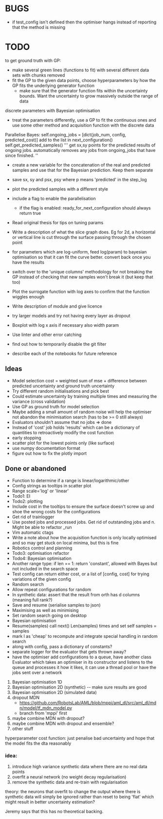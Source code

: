 # BUGS #
- if test_config isn't defined then the optimiser hangs instead of reporting that the method is missing


# TODO #

to get ground truth with GP:
- make several green lines (functions to fit) with several different data sets
  with chunks removed
- fit the GP to the given data points, choose hyperparameters by how the GP
  fits the underlying generator function
    - make sure that the generator function fits within the uncertainty bounds.
      Want the uncertainty to grow massively outside the range of data

discrete parameters with Bayesian optimisation
- treat the parameters differently, use a GP to fit the continuous ones and use some other method and acquisition function with the discrete data

Parallelise Bayes:
self.ongoing_jobs = [dict(job_num, config, predicted_cost)]
add to the list in next_configuration()
self.get_predicted_samples()
    '''
    get sx,sy points for the predicted results of ongoing jobs.
    automatically removes any jobs from ongoing_jobs that have since finished.
    ''
- create a new variable for the concatenation of the real and predicted samples
and use that for the Bayesian prediction. Keep them separate
- save sx, sy and psx, psy where p means 'predicted' in the step_log
- plot the predicted samples with a different style
- include a flag to enable the parallelisation
    - if the flag is enabled: ready_for_next_configuration should always return true


- Read original thesis for tips on tuning params
- Write a description of what the slice graph does. Eg for 2d, a horizontal or vertical line is cut through the surface passing through the chosen point
- for parameters which are log-uniform, feed log(param) to bayesian optimisation so that it can fit the curve better. convert back once you have the results
- switch over to the 'unique columns' methodology for not breaking the GP instead of checking that new samples won't break it (but keep that too)
- Plot the surrogate function with log axes to confirm that the function wiggles enough
- Write description of module and give licence
- try larger models and try not having every layer as dropout
- Boxplot with log x axis if necessary also width param
- Use linter and other error catching
- find out how to temporarily disable the git filter
- describe each of the notebooks for future reference

## Ideas
- Model selection cost = weighted sum of mse + difference between predicted uncertainty and ground truth uncertainty
- Try different random initialisations and pick best
- Could estimate uncertainty by training multiple times and measuring the variance (cross validation)
- Use GP as ground truth for model selection
- Maybe adding a small amount of random noise will help the optimiser not abandon the minimisation search (has to be >= 0 still always)
- Evaluators shouldn't assume that no jobs => done
- Instead of 'cost' job holds 'results' which can be a dictionary of quantities to retroactively modify the cost function
- early stopping
- scatter plot for the lowest points only (like surface)
- use numpy documentation format
- figure out how to fix the plotly import


## Done or abandoned
- Function to determine if a range is linear/logarithmic/other
- Config strings as tooltips in scatter plot
- Range scale='log' or 'linear'
- Todo1: EI
- Todo2: plotting
- Include cost in the tooltips to ensure the surface doesn't screw up and shoe the wrong costs for the configurations
- Get rid of trainlogger
- Use posted jobs and processed jobs. Get rid of outstanding jobs and n. Might be able to refactor _run
- Vim automatic ctags
- Write a note about how the acquisition function is only locally optimised and so may get stuck on local minima, but this is fine
- Robotics control and planning
- Todo3: optimisation refactor
- Todo4: Bayesian optimisation
- Another range type: if len == 1: return 'constant', allowed with Bayes but not included in the search space
- Test config can return either cost, or a list of [config, cost] for trying variations of the given config
- Random search
- Allow repeat configurations for random
- In synthetic data: assert that the result from orth has d columns (meaning full rank?)
- Save and resume (serialise samples to json)
- Maximising as well as minimising
- Set random search going on desktop
- Bayesian optimisation
- Resume(samples) call next() Len(samples) times and set self samples = samples
- mark l as 'cheap' to recompute and integrate special handling in random search
- along with config, pass a dictionary of constants?
- separate logger for the evaluator that gets thrown away?
- have the optimiser add configurations to a queue, have another class Evaluator which takes an optimiser in its constructor and listens to the queue and processes it how it likes, it can use a thread pool or have the jobs sent over a network















1. Bayesian optimisation 1D
2. Bayesian optimisation 2D (synthetic)
-- make sure results are good
3. Bayesian optimisation 2D (simulated data)
4. dropout MDN
    - https://github.com/RobotsLab/AML/blob/mppi/aml_dl/src/aml_dl/mdn/model/tf_mdn_model.py
    - branch from 'mppi' first
5. maybe combine MDN with dropout?
6. maybe combine MDN with dropout and ensemble?
7. other stuff


hyperparameter cost function: just penalise bad uncertainty and hope that the model fits the dta reasonably


### idea:
1. introduce high variance synthetic data where there are no real data points
2. overfit a neural network (no weight decay regularisation)
3. remove the synthetic data and re-train with regularisation

theory: the neurons that overfit to change the output where there is synthetic data will simply be ignored rather than reset to being 'flat' which might result in better uncertainty estimation?

Jeremy says that this has no theoretical backing.

